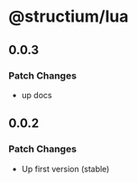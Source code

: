 # @structium/lua

## 0.0.3

### Patch Changes

- up docs

## 0.0.2

### Patch Changes

- Up first version (stable)

